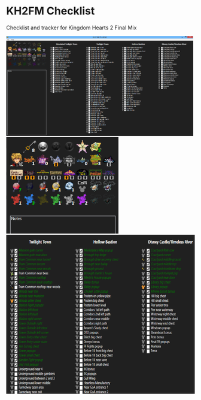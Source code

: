 # KH2FM Checklist
Checklist and tracker for Kingdom Hearts 2 Final Mix

<img src="KH2FM%20Checklist/Resources/Images/trackerimage1.png" Width="500">

<img src="KH2FM%20Checklist/Resources/Images/trackerimage2.png" Width="300"> 

<img src="KH2FM%20Checklist/Resources/Images/trackerimage3.png" Height="425">
